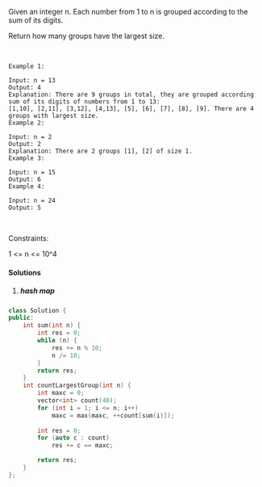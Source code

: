 Given an integer n. Each number from 1 to n is grouped according to the sum of its digits. 

Return how many groups have the largest size.

 

```
Example 1:

Input: n = 13
Output: 4
Explanation: There are 9 groups in total, they are grouped according sum of its digits of numbers from 1 to 13:
[1,10], [2,11], [3,12], [4,13], [5], [6], [7], [8], [9]. There are 4 groups with largest size.
Example 2:

Input: n = 2
Output: 2
Explanation: There are 2 groups [1], [2] of size 1.
Example 3:

Input: n = 15
Output: 6
Example 4:

Input: n = 24
Output: 5
```
 

Constraints:

1 <= n <= 10^4


#### Solutions

1. ##### hash map


```c++
class Solution {
public:
    int sum(int n) {
        int res = 0;
        while (n) {
            res += n % 10;
            n /= 10;
        }
        return res;
    }
    int countLargestGroup(int n) {
        int maxc = 0;
        vector<int> count(40);
        for (int i = 1; i <= n; i++)
            maxc = max(maxc, ++count[sum(i)]);
        
        int res = 0;
        for (auto c : count)
            res += c == maxc;

        return res;
    }
};
```